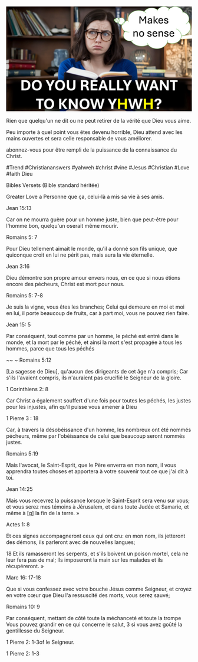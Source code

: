 ![Video cover image](../cover.jpg "cover photo")

Rien que quelqu'un ne dit ou ne peut retirer de la vérité que Dieu vous aime.

Peu importe à quel point vous êtes devenu horrible, Dieu attend avec les mains ouvertes et sera celle responsable de vous améliorer.

abonnez-vous pour être rempli de la puissance de la connaissance du Christ.

#Trend #Christiananswers #yahweh #christ #vine #Jesus #Christian #Love #faith Dieu

Bibles Versets (Bible standard héritée)

Greater Love a Personne que ça, celui-là a mis sa vie à ses amis.

Jean 15:13

Car on ne mourra guère pour un homme juste, bien que peut-être pour l'homme bon, quelqu'un oserait même mourir.

Romains 5: 7

Pour Dieu tellement aimait le monde, qu'il a donné son fils unique, que quiconque croit en lui ne périt pas, mais aura la vie éternelle.

Jean 3:16

Dieu démontre son propre amour envers nous, en ce que si nous étions encore des pécheurs, Christ est mort pour nous.

Romains 5: 7-8

Je suis la vigne, vous êtes les branches; Celui qui demeure en moi et moi en lui, il porte beaucoup de fruits, car à part moi, vous ne pouvez rien faire.

Jean 15: 5

Par conséquent, tout comme par un homme, le péché est entré dans le monde, et la mort par le péché, et ainsi la mort s'est propagée à tous les hommes, parce que tous les péchés

~~ ~ Romains 5:12

[La sagesse de Dieu], qu'aucun des dirigeants de cet âge n'a compris; Car s'ils l'avaient compris, ils n'auraient pas crucifié le Seigneur de la gloire.

1 Corinthiens 2: 8

Car Christ a également souffert d'une fois pour toutes les péchés, les justes pour les injustes, afin qu'il puisse vous amener à Dieu

1 Pierre 3 : 18

Car, à travers la désobéissance d'un homme, les nombreux ont été nommés pécheurs, même par l'obéissance de celui que beaucoup seront nommés justes.

Romains 5:19

Mais l'avocat, le Saint-Esprit, que le Père enverra en mon nom, il vous apprendra toutes choses et apportera à votre souvenir tout ce que j'ai dit à toi.

Jean 14:25

Mais vous recevrez la puissance lorsque le Saint-Esprit sera venu sur vous; et vous serez mes témoins à Jérusalem, et dans toute Judée et Samarie, et même à [g] la fin de la terre. »

Actes 1: 8

Et ces signes accompagneront ceux qui ont cru: en mon nom, ils jetteront des démons, ils parleront avec de nouvelles langues;

18 Et ils ramasseront les serpents, et s'ils boivent un poison mortel, cela ne leur fera pas de mal; Ils imposeront la main sur les malades et ils récupéreront. »

Marc 16: 17-18

Que si vous confessez avec votre bouche Jésus comme Seigneur, et croyez en votre cœur que Dieu l'a ressuscité des morts, vous serez sauvé;

Romains 10: 9

Par conséquent, mettant de côté toute la méchanceté et toute la trompe Vous pouvez grandir en ce qui concerne le salut, 3 si vous avez goûté la gentillesse du Seigneur.

1 Pierre 2: 1-3of le Seigneur.

1 Pierre 2: 1-3